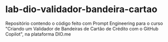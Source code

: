 # lab-dio-validador-bandeira-cartao
Repositório contendo o código feito com Prompt Engineering para o curso "Criando um Validador de Bandeiras de Cartão de Crédito com o GitHub Copilot", na plataforma DIO.me
